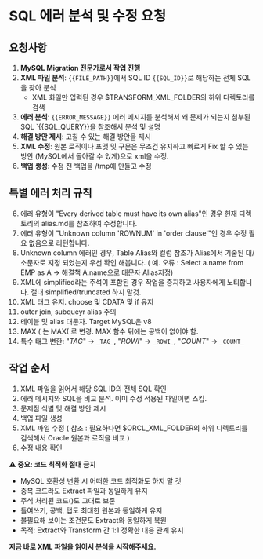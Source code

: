 # SQL 에러 분석 및 수정 요청

## 요청사항
1. **MySQL Migration 전문가로서 작업 진행**
2. **XML 파일 분석**: `{{FILE_PATH}}`에서 SQL ID `{{SQL_ID}}`로 해당하는 전체 SQL을 찾아 분석
   - XML 화일만 입력된 경우 $TRANSFORM_XML_FOLDER의 하위 디렉토리를 검색
3. **에러 분석**: `{{ERROR_MESSAGE}}` 에러 메시지를 분석해서 왜 문제가 되는지 첨부된 SQL `{{SQL_QUERY}}을 참조해서 분석 및 설명
4. **해결 방안 제시**: 고칠 수 있는 해결 방안을 제시
5. **XML 수정**: 원본 로직이나 포맷 및 구문은 무조건 유지하고 빠르게 Fix 할 수 있는 방안 (MySQL에서 돌아갈 수 있게)으로 xml을 수정.
6. **백업 생성**: 수정 전 백업을 /tmp에 만들고 수정

## 특별 에러 처리 규칙
6. 에러 유형이 "Every derived table must have its own alias"인 경우 현재 디렉토리의 alias.md를 참조하여 수정합니다.
7. 에러 유형이 "Unknown column 'ROWNUM' in 'order clause'"인 경우 수정 필요 없음으로 리턴합니다.
8. Unknown column 에러인 경우, Table Alias와 컬럼 참조가 Alias에서 기술된 대/소문자로 지정 되었는지 우선 확인 해봅니다. ( 예. 오류 : Select a.name from EMP as A -> 해결책 A.name으로 대문자 Alias지정)
9. XML에 simplified라는 주석이 포함된 경우 작업을 중지하고 사용자에게 노티합니다. 절대 simplified/truncated 하지 말것.
10. XML 태그 유지. choose 및 CDATA 및 if 유지
11. outer join, subqueyr alias 주의
12. 테이블 및 alias 대문자. Target MySQL은 v8
13. MAX ( 는 MAX( 로 변경. MAX 함수 뒤에는 공백이 없어야 함.
14. 특수 태그 변환: "_TAG_" → `_TAG_`, "_ROWI_" → `_ROWI_`, "_COUNT_" → `_COUNT_`

## 작업 순서
1. XML 파일을 읽어서 해당 SQL ID의 전체 SQL 확인
2. 에러 메시지와 SQL을 비교 분석. 이미 수정 적용된 파일이면 스킵.
3. 문제점 식별 및 해결 방안 제시
4. 백업 파일 생성
5. XML 파일 수정 ( 참조 : 필요하다면 $ORCL_XML_FOLDER의 하위 디렉토리를 검색해서 Oracle 원본과 로직을 비교 )
6. 수정 내용 확인

**⚠️ 중요: 코드 최적화 절대 금지**
- MySQL 호환성 변환 시 어떠한 코드 최적화도 하지 말 것
- 중복 코드라도 Extract 파일과 동일하게 유지
- 주석 처리된 코드(<!-- -->)도 그대로 보존
- 들여쓰기, 공백, 탭도 최대한 원본과 동일하게 유지
- 불필요해 보이는 조건문도 Extract와 동일하게 복원
- 목적: Extract와 Transform 간 1:1 정확한 대응 관계 유지

**지금 바로 XML 파일을 읽어서 분석을 시작해주세요.**